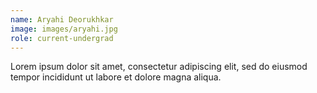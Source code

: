 ```yaml
---
name: Aryahi Deorukhkar
image: images/aryahi.jpg
role: current-undergrad
---
```


Lorem ipsum dolor sit amet, consectetur adipiscing elit, sed do eiusmod tempor incididunt ut labore et dolore magna aliqua.
